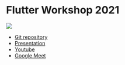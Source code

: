 Flutter Workshop 2021
=====================

<img src="https://i.imgur.com/tWS1y8Il.png">

 * [Git repository](http://bit.ly/flutter_aru_2021_code)
 * [Presentation](http://bit.ly/flutter_aru_2021_slide)
 * [Youtube](http://bit.ly/flutter_aru_2021_video) 
 * [Google Meet](https://meet.google.com/erx-pdof-pgc)

